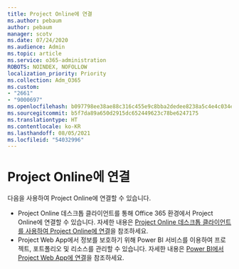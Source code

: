 ```yaml
---
title: Project Online에 연결
ms.author: pebaum
author: pebaum
manager: scotv
ms.date: 07/24/2020
ms.audience: Admin
ms.topic: article
ms.service: o365-administration
ROBOTS: NOINDEX, NOFOLLOW
localization_priority: Priority
ms.collection: Adm_O365
ms.custom:
- "2661"
- "9000697"
ms.openlocfilehash: b097798ee38ae88c316c455e9c8bba2dedee8238a5c4e4c034ecfc9cdc17f72e
ms.sourcegitcommit: b5f7da89a650d2915dc652449623c78be6247175
ms.translationtype: HT
ms.contentlocale: ko-KR
ms.lasthandoff: 08/05/2021
ms.locfileid: "54032996"
---
```

# <a name="connect-to-project-online"></a>Project Online에 연결

다음을 사용하여 Project Online에 연결할 수 있습니다.

- Project Online 데스크톱 클라이언트를 통해 Office 365 환경에서 Project Online에 연결할 수 있습니다. 자세한 내용은 [Project Online 데스크톱 클라이언트를 사용하여 Project Online에 연결](https://docs.microsoft.com/projectonline/connect-to-project-online-with-the-project-online-desktop-client)을 참조하세요.  
- Project Web App에서 정보를 보호하기 위해 Power BI 서비스를 이용하여 프로젝트, 포트폴리오 및 리소스를 관리할 수 있습니다. 자세한 내용은 [Power BI에서 Project Web App에 연결](https://docs.microsoft.com/power-bi/connect-data/service-connect-to-project-online)을 참조하세요.  